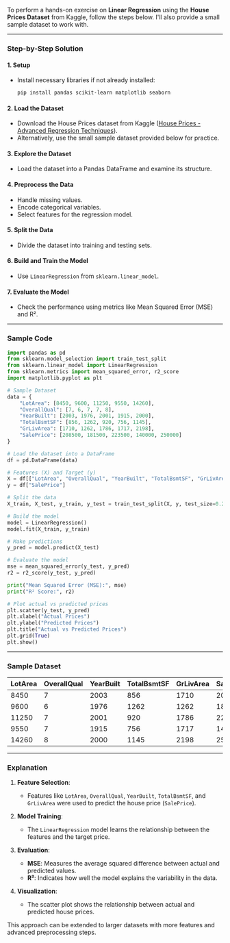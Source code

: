 To perform a hands-on exercise on **Linear Regression** using the **House Prices Dataset** from Kaggle, follow the steps below. I'll also provide a small sample dataset to work with.

---

### Step-by-Step Solution

#### 1. **Setup**
   - Install necessary libraries if not already installed:
     ```bash
     pip install pandas scikit-learn matplotlib seaborn
     ```

#### 2. **Load the Dataset**
   - Download the House Prices dataset from Kaggle ([House Prices - Advanced Regression Techniques](https://www.kaggle.com/c/house-prices-advanced-regression-techniques)).
   - Alternatively, use the small sample dataset provided below for practice.

#### 3. **Explore the Dataset**
   - Load the dataset into a Pandas DataFrame and examine its structure.

#### 4. **Preprocess the Data**
   - Handle missing values.
   - Encode categorical variables.
   - Select features for the regression model.

#### 5. **Split the Data**
   - Divide the dataset into training and testing sets.

#### 6. **Build and Train the Model**
   - Use `LinearRegression` from `sklearn.linear_model`.

#### 7. **Evaluate the Model**
   - Check the performance using metrics like Mean Squared Error (MSE) and R².

---

### Sample Code

```python
import pandas as pd
from sklearn.model_selection import train_test_split
from sklearn.linear_model import LinearRegression
from sklearn.metrics import mean_squared_error, r2_score
import matplotlib.pyplot as plt

# Sample Dataset
data = {
    "LotArea": [8450, 9600, 11250, 9550, 14260],
    "OverallQual": [7, 6, 7, 7, 8],
    "YearBuilt": [2003, 1976, 2001, 1915, 2000],
    "TotalBsmtSF": [856, 1262, 920, 756, 1145],
    "GrLivArea": [1710, 1262, 1786, 1717, 2198],
    "SalePrice": [208500, 181500, 223500, 140000, 250000]
}

# Load the dataset into a DataFrame
df = pd.DataFrame(data)

# Features (X) and Target (y)
X = df[["LotArea", "OverallQual", "YearBuilt", "TotalBsmtSF", "GrLivArea"]]
y = df["SalePrice"]

# Split the data
X_train, X_test, y_train, y_test = train_test_split(X, y, test_size=0.2, random_state=42)

# Build the model
model = LinearRegression()
model.fit(X_train, y_train)

# Make predictions
y_pred = model.predict(X_test)

# Evaluate the model
mse = mean_squared_error(y_test, y_pred)
r2 = r2_score(y_test, y_pred)

print("Mean Squared Error (MSE):", mse)
print("R² Score:", r2)

# Plot actual vs predicted prices
plt.scatter(y_test, y_pred)
plt.xlabel("Actual Prices")
plt.ylabel("Predicted Prices")
plt.title("Actual vs Predicted Prices")
plt.grid(True)
plt.show()
```

---

### Sample Dataset

| LotArea | OverallQual | YearBuilt | TotalBsmtSF | GrLivArea | SalePrice |
|---------|-------------|-----------|-------------|-----------|-----------|
| 8450    | 7           | 2003      | 856         | 1710      | 208500    |
| 9600    | 6           | 1976      | 1262        | 1262      | 181500    |
| 11250   | 7           | 2001      | 920         | 1786      | 223500    |
| 9550    | 7           | 1915      | 756         | 1717      | 140000    |
| 14260   | 8           | 2000      | 1145        | 2198      | 250000    |

---

### Explanation

1. **Feature Selection**:
   - Features like `LotArea`, `OverallQual`, `YearBuilt`, `TotalBsmtSF`, and `GrLivArea` were used to predict the house price (`SalePrice`).

2. **Model Training**:
   - The `LinearRegression` model learns the relationship between the features and the target price.

3. **Evaluation**:
   - **MSE**: Measures the average squared difference between actual and predicted values.
   - **R²**: Indicates how well the model explains the variability in the data.

4. **Visualization**:
   - The scatter plot shows the relationship between actual and predicted house prices.

This approach can be extended to larger datasets with more features and advanced preprocessing steps.